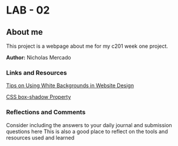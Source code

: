# LAB - 02
## About me
This project is a webpage about me for my c201 week one project. 

__Author:__ Nicholas Mercado


### __Links and Resources__

[Tips on Using White Backgrounds in Website Design](https://designmodo.com/white-backgrounds/)

[CSS box-shadow Property](https://www.w3schools.com/cssref/css3_pr_box-shadow.asp)


### __Reflections and Comments__

Consider including the answers to your daily journal and submission questions here
This is also a good place to reflect on the tools and resources used and learned